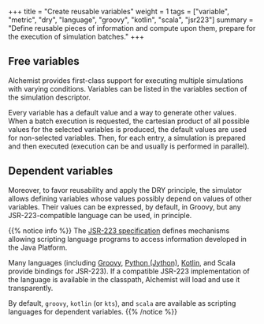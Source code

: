 +++
title = "Create reusable variables"
weight = 1
tags = ["variable", "metric", "dry", "language", "groovy", "kotlin", "scala", "jsr223"]
summary = "Define reusable pieces of information and compute upon them, prepare for the execution of simulation batches."
+++

## Free variables

Alchemist provides first-class support for executing multiple simulations with  varying conditions.
Variables can be listed in the variables section of the simulation descriptor.

Every variable has a default value and a way to generate other values.
When a batch execution is requested, the cartesian product of all
possible values for the selected variables is produced, the default values are used
for non-selected variables.
Then, for each entry, a simulation is prepared and
then executed (execution can be and usually is performed in parallel).

## Dependent variables

Moreover, to favor reusability and
apply the DRY principle, the simulator allows defining variables whose values
possibly depend on values of other variables.
Their values can be expressed, by default, in Groovy, but any JSR-223-compatible language can be used, in principle.

{{% notice info %}}
The [JSR-223 specification](https://jcp.org/en/jsr/detail?id=223) defines mechanisms
allowing scripting language programs to access information developed in the Java Platform.

Many languages (including [Groovy](https://groovy-lang.org/integrating.html#jsr223),
[Python (Jython)](https://wiki.python.org/jython/UserGuide#using-jsr-223),
[Kotlin](https://github.com/Kotlin/kotlin-script-examples/blob/master/jvm/jsr223/jsr223.md),
and Scala provide bindings for JSR-223).
If a compatible JSR-223 implementation of the language is available in the classpath,
Alchemist will load and use it transparently.

By default, `groovy`, `kotlin` (or `kts`), and `scala` are available as scripting languages for dependent variables.
{{% /notice %}}
